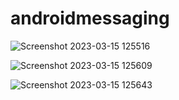 # androidmessaging

![Screenshot 2023-03-15 125516](https://user-images.githubusercontent.com/110870409/225383262-df394a87-02e3-4039-8e02-9c6df3bc849c.png)

![Screenshot 2023-03-15 125609](https://user-images.githubusercontent.com/110870409/225383811-ac2a6c37-9258-4a37-b844-5ec7d9714a3c.png)

![Screenshot 2023-03-15 125643](https://user-images.githubusercontent.com/110870409/225383826-fc8f022d-b3eb-47d0-9f08-1d609971be08.png)
